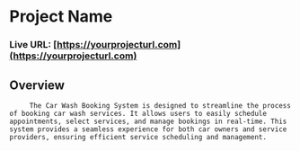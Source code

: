 # **Project Name**

### Live URL: [https://yourprojecturl.com](https://yourprojecturl.com)

## **Overview**

    	 The Car Wash Booking System is designed to streamline the process of booking car wash services. It allows users to easily schedule appointments, select services, and manage bookings in real-time. This system provides a seamless experience for both car owners and service providers, ensuring efficient service scheduling and management.
